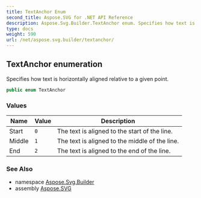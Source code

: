 ```yaml
---
title: TextAnchor Enum
second_title: Aspose.SVG for .NET API Reference
description: Aspose.Svg.Builder.TextAnchor enum. Specifies how text is horizontally aligned relative to a given point
type: docs
weight: 590
url: /net/aspose.svg.builder/textanchor/
---
```

## TextAnchor enumeration

Specifies how text is horizontally aligned relative to a given point.

```csharp
public enum TextAnchor
```

### Values

| Name | Value | Description |
| --- | --- | --- |
| Start | `0` | The text is aligned to the start of the line. |
| Middle | `1` | The text is aligned to the middle of the line. |
| End | `2` | The text is aligned to the end of the line. |

### See Also

* namespace [Aspose.Svg.Builder](../../aspose.svg.builder/)
* assembly [Aspose.SVG](../../)

